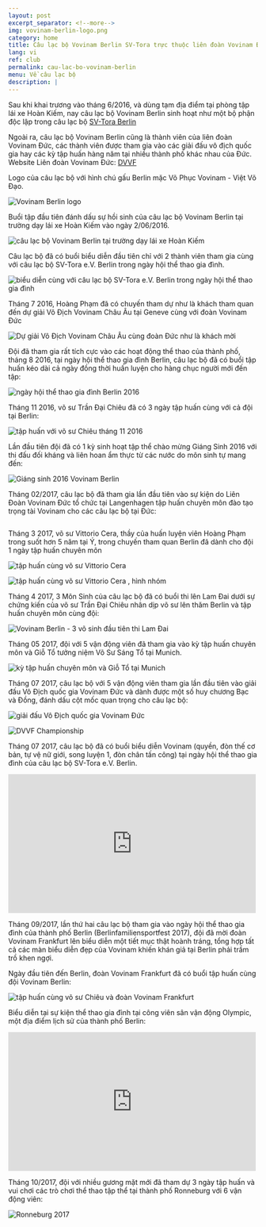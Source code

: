 ```yaml
---
layout: post
excerpt_separator: <!--more-->
img: vovinam-berlin-logo.png
category: home
title: Câu lạc bộ Vovinam Berlin SV-Tora trực thuộc liên đoàn Vovinam Đức - DVVF
lang: vi
ref: club
permalink: cau-lac-bo-vovinam-berlin
menu: Về câu lạc bộ
description: |
---
```


Sau khi khai trương vào tháng 6/2016, và dùng tạm địa điểm tại phòng tập lái xe Hoàn Kiếm, nay câu lạc bộ Vovinam Berlin sinh hoạt như một bộ phận độc lập trong câu lạc bộ [SV-Tora Berlin](http://www.sv-tora.de/trainingszeiten.php)

Ngoài ra, câu lạc bộ Vovinam Berlin cũng là thành viên của liên đoàn Vovinam Đức, các thành viên được tham gia vào các giải đấu vô địch quốc gia hay các kỳ tập huấn hàng năm tại nhiều thành phố khác nhau của Đức.
Website Liên đoàn Vovinam Đức: [DVVF](http://www.vovinam-in-dvvf.eu/)

<!--more-->
Logo của câu lạc bộ với hình chú gấu Berlin mặc Võ Phục Vovinam - Việt Võ Đạo.

![Vovinam Berlin logo](/img/Services/vovinam-berlin-logo.png)


Buổi tập đầu tiên đánh dấu sự hồi sinh của câu lạc bộ Vovinam Berlin tại trường dạy lái xe Hoàn Kiếm vào ngày 2/06/2016.

![câu lạc bộ Vovinam Berlin tại trường dạy lái xe Hoàn Kiếm](/img/vovinam-berlin-fahrschule-hoan-kiem.jpg)

Câu lạc bộ đã có buổi biểu diễn đầu tiên chỉ với 2 thành viên tham gia cùng với câu lạc bộ SV-Tora e.V. Berlin trong ngày hội thể thao gia đình.

![biểu diễn cùng với câu lạc bộ SV-Tora e.V. Berlin trong ngày hội thể thao gia đình](/img/vovinam-berlin-familien-sportfest-07-2016.jpg)

Tháng 7 2016, Hoàng Phạm đã có chuyến tham dự như là khách tham quan đến dự giải Vô Địch Vovinam Châu Âu tại Geneve cùng với đoàn Vovinam Đức

![Dự giải Vô Địch Vovinam Châu Âu cùng đoàn Đức như là khách mời](/img/DVVF-Geneve2016.JPG)

Đội đã tham gia rất tích cực vào các hoạt động thể thao của thành phố, tháng 8 2016, tại ngày hội thể thao gia đình Berlin, câu lạc bộ đã có buổi tập huấn kéo dài cả ngày đồng thời huấn luyện cho hàng chục người mới đến tập:

![ngày hội thể thao gia đình Berlin 2016](/img/Olympicpark_cool.JPG)

Tháng 11 2016, võ sư Trần Đại Chiêu đã có 3 ngày tập huấn cùng với cả đội tại Berlin:

![tập huấn với võ sư Chiêu tháng 11 2016](/img/master-Chieu-training-11-2016.jpg)


Lần đầu tiên đội đã có 1 kỳ sinh hoạt tập thể chào mừng Giáng Sinh 2016 với thi đấu đối kháng và liên hoan ẩm thực từ các nước do môn sinh tự mang đến:

![Giáng sinh 2016 Vovinam Berlin](/img/vovinam-berlin-christmas-party-12-2016.jpg)

Tháng 02/2017, câu lạc bộ đã tham gia lần đầu tiên vào sự kiện do Liên Đoàn Vovinam Đức tổ chức tại Langenhagen tập huấn chuyên môn đào tạo trọng tài Vovinam cho các câu lạc bộ tại Đức:

![]()

Tháng 3 2017, võ sư Vittorio Cera, thầy của huấn luyện viên Hoàng Phạm trong suốt hơn 5 năm tại Ý, trong chuyến tham quan Berlin đã dành cho đội 1 ngày tập huấn chuyên môn

![tập huấn cùng võ sư Vittorio Cera](/img/master-Vittorio-training-03-2017.jpg)

![tập huấn cùng võ sư Vittorio Cera , hình nhóm](/img/master-Vittorio-training-group-03-2017.jpg)

Tháng 4 2017, 3 Môn Sinh của câu lạc bộ đã có buổi thi lên Lam Đai dưới sự chứng kiến của võ sư Trần Đại Chiêu nhân dịp võ sư lên thăm Berlin và tập huấn chuyên môn cùng đội:

![Vovinam Berlin - 3 võ sinh đầu tiên thi Lam Đai](/img/master-Chieu-blue-belt-exam-berlin-04-2017.jpg)

Tháng 05 2017, đội với 5 vận động viên đã tham gia vào kỳ tập huấn chuyên môn và Giỗ Tổ tưởng niệm Võ Sư Sáng Tổ tại Munich.

![kỳ tập huấn chuyên môn và Giỗ Tổ tại Munich](/img/vovinam-berlin-gio-to-munich-2016.jpg)

Tháng 07 2017, câu lạc bộ với 5 vận động viên tham gia lần đầu tiên vào giải đấu Vô Địch quốc gia Vovinam Đức và dành được một số huy chương Bạc và Đồng, đánh dấu cột mốc quan trọng cho câu lạc bộ:

![giải đấu Vô Địch quốc gia Vovinam Đức](/img/vovinam-berlin-german-vovinam-championship-2017.jpg)

![DVVF Championship](/img/dvvf-championship-group-05-2017.jpg)

Tháng 07 2017, câu lạc bộ đã có buổi biểu diễn Vovinam (quyền, đòn thế cơ bản, tự vệ nữ giới, song luyện 1, đòn chân tấn công) tại ngày hội thể thao gia đình của câu lạc bộ SV-Tora e.V. Berlin.

<iframe src="https://www.facebook.com/plugins/video.php?href=https%3A%2F%2Fweb.facebook.com%2Fvovinamberlin%2Fvideos%2F394110247651183%2F&width=500&show_text=false&appId=932948800187701&height=280" width="500" height="280" style="border:none;overflow:hidden" scrolling="no" frameborder="0" allowTransparency="true" allowFullScreen="true"></iframe>

Tháng 09/2017, lần thứ hai câu lạc bộ tham gia vào ngày hội thể thao gia đình của thành phố Berlin  (Berlinfamiliensportfest 2017), đội đã mời đoàn Vovinam Frankfurt lên biểu diễn một tiết mục thật hoành tráng, tổng hợp tất cả các màn biểu diễn đẹp của Vovinam khiến khán giả tại Berlin phải trầm trồ khen ngợi.

Ngày đầu tiên đến Berlin, đoàn Vovinam Frankfurt đã có buổi tập huấn cùng đội Vovinam Berlin:

![tập huấn cùng võ sư Chiêu và đoàn Vovinam Frankfurt](/img/master-Chieu-Du-training-with-vovinam-berlin-team-09-2017.jpg)

Biểu diễn tại sự kiện thể thao gia đình tại công viên sân vận động Olympic, một địa điểm lịch sử của thành phố Berlin:

<iframe src="https://www.facebook.com/plugins/video.php?href=https%3A%2F%2Fweb.facebook.com%2Fvovinamberlin%2Fvideos%2F416381108757430%2F&width=500&show_text=false&appId=932948800187701&height=280" width="500" height="280" style="border:none;overflow:hidden" scrolling="no" frameborder="0" allowTransparency="true" allowFullScreen="true"></iframe>

Tháng 10/2017, đội với nhiều gương mặt mới đã tham dự 3 ngày tập huấn và vui chơi các trò chơi thể thao tập thể tại thành phố Ronneburg với 6 vận động viên:

![Ronneburg 2017](/img/Ronneburg_10_2017_group.jpg)
